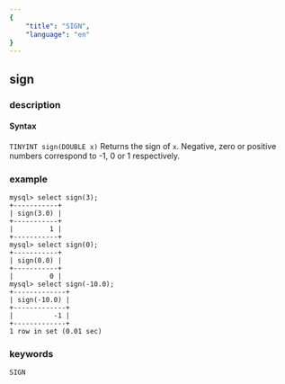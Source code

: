 ```yaml
---
{
    "title": "SIGN",
    "language": "en"
}
---
```


<!-- 
Licensed to the Apache Software Foundation (ASF) under one
or more contributor license agreements.  See the NOTICE file
distributed with this work for additional information
regarding copyright ownership.  The ASF licenses this file
to you under the Apache License, Version 2.0 (the
"License"); you may not use this file except in compliance
with the License.  You may obtain a copy of the License at
  http://www.apache.org/licenses/LICENSE-2.0
Unless required by applicable law or agreed to in writing,
software distributed under the License is distributed on an
"AS IS" BASIS, WITHOUT WARRANTIES OR CONDITIONS OF ANY
KIND, either express or implied.  See the License for the
specific language governing permissions and limitations
under the License.
-->

## sign

### description
#### Syntax

`TINYINT sign(DOUBLE x)`
Returns the sign of `x`. Negative, zero or positive numbers correspond to -1, 0 or 1 respectively.

### example

```
mysql> select sign(3);
+-----------+
| sign(3.0) |
+-----------+
|         1 |
+-----------+
mysql> select sign(0);
+-----------+
| sign(0.0) |
+-----------+
|         0 |
mysql> select sign(-10.0);
+-------------+
| sign(-10.0) |
+-------------+
|          -1 |
+-------------+
1 row in set (0.01 sec)
```

### keywords
	SIGN
